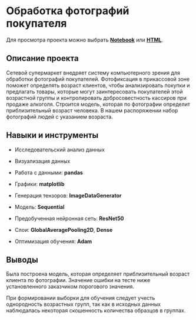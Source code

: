 # Обработка фотографий покупателя

Для просмотра проекта можно выбрать 
[**Notebook**](customer-age/customer-age.ipynb) 
или [**HTML**](http://htmlpreview.github.io/?https://github.com/ggorodokin/yandex-practicum-projects/blob/main/customer-age/customer-age.html).

## Описание проекта

Сетевой супермаркет внедряет систему компьютерного зрения для обработки фотографий покупателей. 
Фотофиксация в прикассовой зоне поможет определять возраст клиентов, чтобы анализировать покупки и предлагать товары, 
которые могут заинтересовать покупателей этой возрастной группы
и контролировать добросовестность кассиров при продаже алкоголя. 
Строится модель, которая по фотографии определит приблизительный возраст человека. 
В нашем распоряжении набор фотографий людей с указанием возраста.

## Навыки и инструменты

- Исследовательский анализ данных
- Визуализация данных

- Работа с данными: **pandas**
- Графики: **matplotlib**
- Генерация тензоров: **ImageDataGenerator**
- Модель: **Sequential**
- Предобученная нейронная сеть: **ResNet50**
- Слои: **GlobalAveragePooling2D**, **Dense**
- Оптимизация обучения: **Adam**

## Выводы

Была построена модель, которая определяет приблизительный возраст клиента по фотографии. 
Значение ошибки на тесте ниже установленного заказчиком порогового значения.

При формировании выборки для обучения следует учесть однородность возрастных групп, 
так как в исходных данных наблюдалась некоторая скошенность количества образцов в группах.